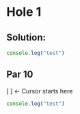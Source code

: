 # Hole 1

## Solution:

```js
console.log("test")
```

## Par 10

[ ] <- Cursor starts here

```js
console.log("test")
```

